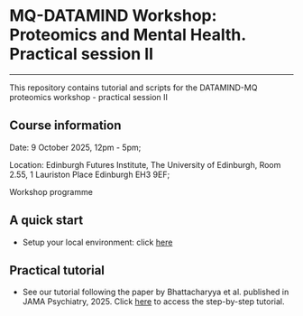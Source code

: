 # MQ-DATAMIND Workshop: Proteomics and Mental Health. Practical session II
-------------------------------------------------------------------------

This repository contains tutorial and scripts for the DATAMIND-MQ proteomics workshop - practical session II

## Course information
Date: 9 October 2025, 12pm - 5pm;

Location: Edinburgh Futures Institute, The University of Edinburgh, Room 2.55, 1 Lauriston Place Edinburgh EH3 9EF;

Workshop programme

## A quick start

-   Setup your local environment: click [here](https://github.com/xshen796/Proteomics_Workshop_Practical/blob/main/Setup.md)

## Practical tutorial

-   See our tutorial following the paper by Bhattacharyya et al. published in JAMA Psychiatry, 2025. Click [here](https://github.com/xshen796/Proteomics_Workshop_Practical/blob/main/Session_ii/FOLH1_Bipolar_practical.md) to access the step-by-step tutorial.


